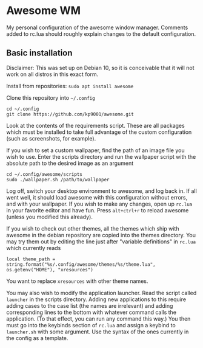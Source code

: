 # Awesome WM

My personal configuration of the awesome window manager. Comments added to rc.lua should roughly explain changes to the default configuration. 

## Basic installation

Disclaimer: This was set up on Debian 10, so it is conceivable that it will not work on all distros in this exact form. 

Install from repositories: `sudo apt install awesome`

Clone this repository into `~/.config`

```
cd ~/.config
git clone https://github.com/kp9001/awesome.git
```

Look at the contents of the requirements script. These are all packages which must be installed to take full advantage of the custom configuration (such as screenshots, for example).

If you wish to set a custom wallpaper, find the path of an image file you wish to use. Enter the scripts directory and run the wallpaper script with the absolute path to the desired image as an argument

```
cd ~/.config/awesome/scripts
sudo ./wallpaper.sh /path/to/wallpaper
```

Log off, switch your desktop environment to awesome, and log back in. If all went well, it should load awesome with this configuration without errors, and with your wallpaper. If you wish to make any changes, open up `rc.lua` in your favorite editor and have fun. Press `alt+ctrl+r` to reload awesome (unless you modified this already). 

If you wish to check out other themes, all the themes which ship with awesome in the debian repository are copied into the themes directory. You may try them out by editing the line just after "variable definitions" in `rc.lua` which currently reads 

```
local theme_path = string.format("%s/.config/awesome/themes/%s/theme.lua", os.getenv("HOME"), "xresources")
```

You want to replace `xresources` with other theme names. 

You may also wish to modify the application launcher. Read the script called `launcher` in the scripts directory. Adding new applications to this require adding cases to the case list (the names are irrelevant) and adding corresponding lines to the bottom with whatever command calls the application. (To that effect, you can run any command this way.) You then must go into the keybinds section of `rc.lua` and assign a keybind to `launcher.sh` with some argument. Use the syntax of the ones currently in the config as a template. 

